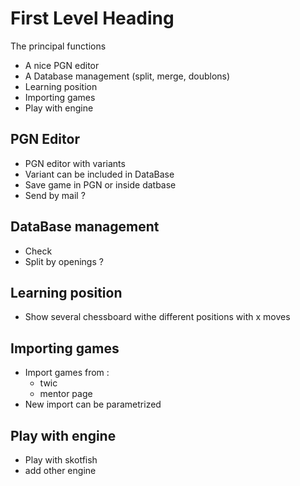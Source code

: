# First Level Heading

The principal functions

- A nice PGN editor
- A Database management (split, merge, doublons)
- Learning position
- Importing games
- Play with  engine 

## PGN Editor

- PGN editor with variants
- Variant can be included in DataBase
- Save game in PGN or inside datbase
- Send by mail ?


## DataBase management

- Check
- Split by openings ? 

## Learning position

- Show several chessboard withe different positions with x moves 


## Importing games

- Import games from :
   - twic 
   - mentor page
- New import can be parametrized


## Play with engine

- Play with skotfish
- add other engine



